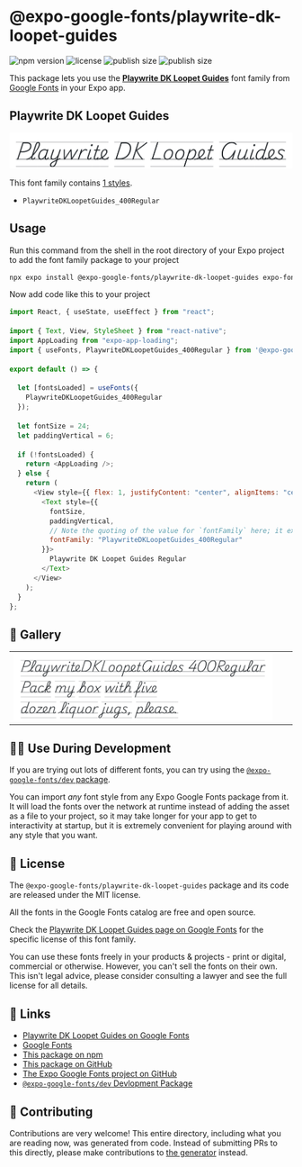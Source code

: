 # @expo-google-fonts/playwrite-dk-loopet-guides

![npm version](https://flat.badgen.net/npm/v/@expo-google-fonts/playwrite-dk-loopet-guides)
![license](https://flat.badgen.net/github/license/expo/google-fonts)
![publish size](https://flat.badgen.net/packagephobia/install/@expo-google-fonts/playwrite-dk-loopet-guides)
![publish size](https://flat.badgen.net/packagephobia/publish/@expo-google-fonts/playwrite-dk-loopet-guides)

This package lets you use the [**Playwrite DK Loopet Guides**](https://fonts.google.com/specimen/Playwrite+DK+Loopet+Guides) font family from [Google Fonts](https://fonts.google.com/) in your Expo app.

## Playwrite DK Loopet Guides

![Playwrite DK Loopet Guides](./font-family.png)

This font family contains [1 styles](#-gallery).

- `PlaywriteDKLoopetGuides_400Regular`

## Usage

Run this command from the shell in the root directory of your Expo project to add the font family package to your project

```sh
npx expo install @expo-google-fonts/playwrite-dk-loopet-guides expo-font expo-app-loading
```

Now add code like this to your project

```js
import React, { useState, useEffect } from "react";

import { Text, View, StyleSheet } from "react-native";
import AppLoading from "expo-app-loading";
import { useFonts, PlaywriteDKLoopetGuides_400Regular } from '@expo-google-fonts/playwrite-dk-loopet-guides';

export default () => {

  let [fontsLoaded] = useFonts({
    PlaywriteDKLoopetGuides_400Regular
  });

  let fontSize = 24;
  let paddingVertical = 6;

  if (!fontsLoaded) {
    return <AppLoading />;
  } else {
    return (
      <View style={{ flex: 1, justifyContent: "center", alignItems: "center" }}>
        <Text style={{
          fontSize,
          paddingVertical,
          // Note the quoting of the value for `fontFamily` here; it expects a string!
          fontFamily: "PlaywriteDKLoopetGuides_400Regular"
        }}>
          Playwrite DK Loopet Guides Regular
        </Text>
      </View>
    );
  }
};
```

## 🔡 Gallery


||||
|-|-|-|
|![PlaywriteDKLoopetGuides_400Regular](./PlaywriteDKLoopetGuides_400Regular.ttf.png)||||


## 👩‍💻 Use During Development

If you are trying out lots of different fonts, you can try using the [`@expo-google-fonts/dev` package](https://github.com/expo/google-fonts/tree/master/font-packages/dev#readme).

You can import _any_ font style from any Expo Google Fonts package from it. It will load the fonts over the network at runtime instead of adding the asset as a file to your project, so it may take longer for your app to get to interactivity at startup, but it is extremely convenient for playing around with any style that you want.


## 📖 License

The `@expo-google-fonts/playwrite-dk-loopet-guides` package and its code are released under the MIT license.

All the fonts in the Google Fonts catalog are free and open source.

Check the [Playwrite DK Loopet Guides page on Google Fonts](https://fonts.google.com/specimen/Playwrite+DK+Loopet+Guides) for the specific license of this font family.

You can use these fonts freely in your products & projects - print or digital, commercial or otherwise. However, you can't sell the fonts on their own. This isn't legal advice, please consider consulting a lawyer and see the full license for all details.

## 🔗 Links

- [Playwrite DK Loopet Guides on Google Fonts](https://fonts.google.com/specimen/Playwrite+DK+Loopet+Guides)
- [Google Fonts](https://fonts.google.com/)
- [This package on npm](https://www.npmjs.com/package/@expo-google-fonts/playwrite-dk-loopet-guides)
- [This package on GitHub](https://github.com/expo/google-fonts/tree/master/font-packages/playwrite-dk-loopet-guides)
- [The Expo Google Fonts project on GitHub](https://github.com/expo/google-fonts)
- [`@expo-google-fonts/dev` Devlopment Package](https://github.com/expo/google-fonts/tree/master/font-packages/dev)

## 🤝 Contributing

Contributions are very welcome! This entire directory, including what you are reading now, was generated from code. Instead of submitting PRs to this directly, please make contributions to [the generator](https://github.com/expo/google-fonts/tree/master/packages/generator) instead.
